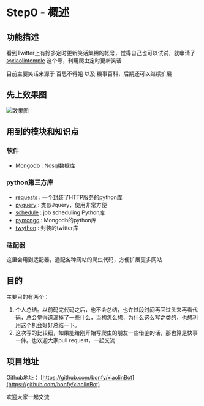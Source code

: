 # Step0 - 概述

## 功能描述

看到Twitter上有好多定时更新笑话集锦的帐号，觉得自己也可以试试，就申请了 [@xiaolintemple](https://twitter.com/xiaolintemple) 这个号，利用爬虫定时更新笑话

目前主要笑话来源于 百思不得姐 以及 糗事百科，后期还可以继续扩展

## 先上效果图

![效果图](https://github.com/bonfy/xiaolinBot/blob/master/screen/step0.gif)

## 用到的模块和知识点

### 软件

* [Mongodb](https://www.mongodb.com/) : Nosql数据库

### python第三方库

* [requests](https://github.com/kennethreitz/requests) : 一个封装了HTTP服务的python库
* [pyquery](https://github.com/gawel/pyquery) : 类似Jquery，使用非常方便
* [schedule](https://github.com/dbader/schedule) : job scheduling Python库
* [pymongo](https://github.com/gawel/pyquery) : Mongodb的python库
* [twython](https://github.com/ryanmcgrath/twython) : 封装的twitter库

### 适配器

这里会用到适配器，通配各种网站的爬虫代码，方便扩展更多网站

## 目的

主要目的有两个：

1. 个人总结。以前码完代码之后，也不会总结，也许过段时间再回过头来再看代码，总会觉得遗漏掉了一些什么，当初怎么想，为什么这么写之类的，也想利用这个机会好好总结一下。
2. 这次写的比较细，如果能给刚开始写爬虫的朋友一些借鉴的话，那也算是快事一件。也欢迎大家pull request，一起交流

## 项目地址

Github地址： [https://github.com/bonfy/xiaolinBot](https://github.com/bonfy/xiaolinBot)

欢迎大家一起交流